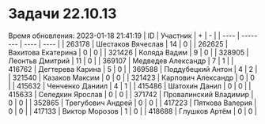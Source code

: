 # Задачи 22.10.13
Время обновления: 2023-01-18 21:41:19
| ID   | Участник | +    | -    |
| ---- | -------- | ---- | ---- |
| 263178 | Шестаков Вячеслав | 14 | 0 |
| 262625 | Вахитова Екатерина | 0 | 0 |
| 321426 | Коляда Вадим | 9 | 0 |
| 328905 | Леонтьв Дмитрий | 11 | 0 |
| 369107 | Медведев Александр | 7 | 1 |
| 416762 | Дегтерева Карина | 5 | 0 |
| 369588 | Поддубецкий Антон | 4 | 2 |
| 321540 | Казаков Максим | 0 | 0 |
| 321423 | Карпович Александр | 0 | 0 |
| 415632 | Ченченко Даниил | 4 | 1 |
| 415486 | Шатохин Данил | 0 | 0 |
| 415633 | Селедкин Ярослав | 0 | 0 |
| 371742 | Провалинский Владимир | 0 | 0 |
| 352865 | Трегубович Андрей | 0 | 0 |
| 417223 | Пяткова Валерия | 0 | 0 |
| 417133 | Виктор Морозов | 1 | 0 |
| 418688 | Глушков Артём | 0 | 0 |
